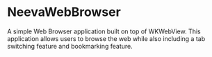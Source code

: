 # NeevaWebBrowser

A simple Web Browser application built on top of WKWebView. This application allows users to browse the web while also including a tab switching feature and bookmarking feature.




